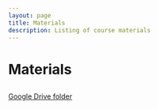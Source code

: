 ```yaml
---
layout: page
title: Materials
description: Listing of course materials
---
```


# Materials

## 

[Google Drive folder](https://drive.google.com/drive/folders/1N8rqa3fcRQgl5CSpL7zRjxPORK5yaw-F?usp=drive_link)
